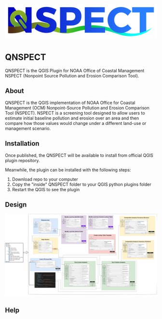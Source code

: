 ![QNSPECT banner](QNSPECT/resources/branding/banner.svg)

# QNSPECT

QNSPECT is the QGIS Plugin for NOAA Office of Coastal Management NSPECT (Nonpoint Source Pollution and Erosion Comparison Tool).

## About

QNSPECT is the QGIS implementation of NOAA Office for Coastal Management (OCM) Nonpoint-Source Pollution and Erosion Comparison Tool (NSPECT). NSPECT is a screening tool designed to allow users to estimate initial baseline pollution and erosion over an area and then compare how those values would change under a different land-use or management scenario.

## Installation

Once published, the QNSPECT will be available to install from official QGIS plugin repository.

Meanwhile, the plugin can be installed with the following steps:

1. Download repo to your computer
1. Copy the "inside" QNSPECT folder to your QGIS python plugins folder
1. Restart the QGIS to see the plugin

## Design

![Design Diagram](resources/design-diagram.png)

## Help

